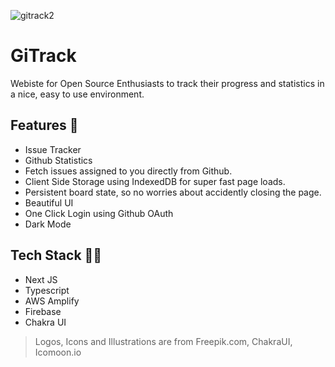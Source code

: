 ![gitrack2](https://user-images.githubusercontent.com/17108695/109393323-fa5cf600-7946-11eb-8bdd-c28454786c6b.png)

# GiTrack

Webiste for Open Source Enthusiasts to track their progress and statistics in a nice, easy to use environment.

## Features 👀

- Issue Tracker
- Github Statistics
- Fetch issues assigned to you directly from Github.
- Client Side Storage using IndexedDB for super fast page loads.
- Persistent board state, so no worries about accidently closing the page.
- Beautiful UI
- One Click Login using Github OAuth
- Dark Mode

## Tech Stack 👩‍💻
- Next JS
- Typescript
- AWS Amplify
- Firebase
- Chakra UI

> Logos, Icons and Illustrations are from Freepik.com, ChakraUI, Icomoon.io
